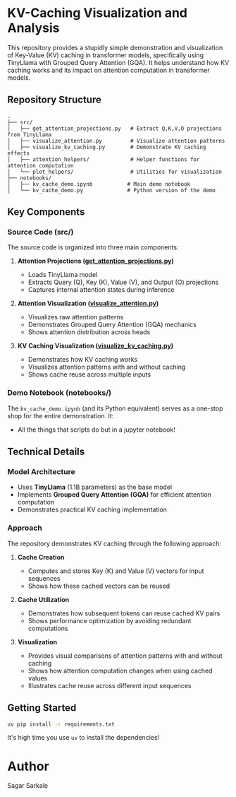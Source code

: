 # KV-Caching Visualization and Analysis

This repository provides a stupidly simple demonstration and visualization of Key-Value (KV) caching in transformer models, specifically using TinyLlama with Grouped Query Attention (GQA). It helps understand how KV caching works and its impact on attention computation in transformer models.

## Repository Structure

```
.
├── src/
│   ├── get_attention_projections.py   # Extract Q,K,V,O projections from TinyLlama
│   ├── visualize_attention.py         # Visualize attention patterns
│   ├── visualize_kv_caching.py        # Demonstrate KV caching effects
│   ├── attention_helpers/             # Helper functions for attention computation
│   └── plot_helpers/                  # Utilities for visualization
├── notebooks/
│   ├── kv_cache_demo.ipynb           # Main demo notebook
│   └── kv_cache_demo.py              # Python version of the demo
```

## Key Components

### Source Code (src/)

The source code is organized into three main components:

1. **Attention Projections ([get_attention_projections.py](src/get_attention_projections.py))**
   - Loads TinyLlama model
   - Extracts Query (Q), Key (K), Value (V), and Output (O) projections
   - Captures internal attention states during inference

2. **Attention Visualization ([visualize_attention.py](src/visualize_attention.py))**
   - Visualizes raw attention patterns
   - Demonstrates Grouped Query Attention (GQA) mechanics
   - Shows attention distribution across heads

3. **KV Caching Visualization ([visualize_kv_caching.py](src/visualize_kv_caching.py))**
   - Demonstrates how KV caching works
   - Visualizes attention patterns with and without caching
   - Shows cache reuse across multiple inputs

### Demo Notebook (notebooks/)

The `kv_cache_demo.ipynb` (and its Python equivalent) serves as a one-stop shop for the entire demonstration. It:
- All the things that scripts do but in a jupyter notebook!

## Technical Details

### Model Architecture
- Uses **TinyLlama** (1.1B parameters) as the base model
- Implements **Grouped Query Attention (GQA)** for efficient attention computation
- Demonstrates practical KV caching implementation

### Approach

The repository demonstrates KV caching through the following approach:

1. **Cache Creation**
   - Computes and stores Key (K) and Value (V) vectors for input sequences
   - Shows how these cached vectors can be reused

2. **Cache Utilization**
   - Demonstrates how subsequent tokens can reuse cached KV pairs
   - Shows performance optimization by avoiding redundant computations

3. **Visualization**
   - Provides visual comparisons of attention patterns with and without caching
   - Shows how attention computation changes when using cached values
   - Illustrates cache reuse across different input sequences

## Getting Started

```bash
uv pip install -r requirements.txt
```

It's high time you use `uv` to install the dependencies!


# Author
Sagar Sarkale